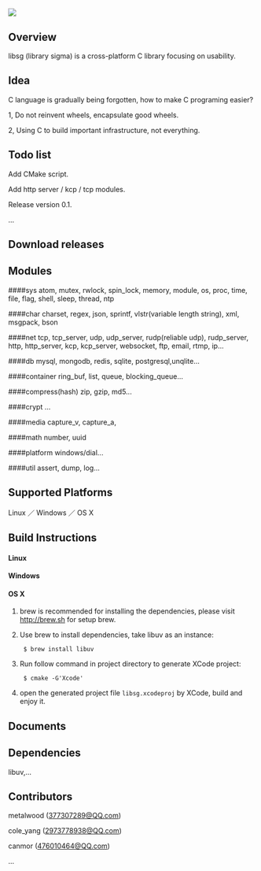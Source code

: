 # ![](logo.png)

## Overview

libsg (library sigma) is a cross-platform C library focusing on usability.

## Idea
C language is gradually being forgotten, how to make C programing easier?

1, Do not reinvent wheels, encapsulate good wheels.

2, Using C to build important infrastructure, not everything.

## Todo list
Add CMake script.

Add http server / kcp / tcp modules.

Release version 0.1.

...

## Download releases

## Modules

####sys
atom, mutex, rwlock, spin_lock, memory, module, os, proc, time, file, flag, shell, sleep, thread, ntp

####char
charset, regex, json, sprintf, vlstr(variable length string), xml, msgpack, bson

####net
tcp, tcp_server, udp, udp_server, rudp(reliable udp), rudp_server, http, http_server, kcp, kcp_server, websocket, ftp, email, rtmp, ip...

####db
mysql, mongodb, redis, sqlite, postgresql,unqlite...

####container
ring_buf, list, queue, blocking_queue...

####compress(hash)
zip, gzip, md5...

####crypt
...

####media
capture_v, capture_a, 

####math
number, uuid

####platform
windows/dial...

####util
assert, dump, log...

## Supported Platforms

Linux ／ Windows ／ OS X

## Build Instructions

#### Linux

#### Windows

#### OS X

1. brew is recommended for installing the dependencies, please visit http://brew.sh for setup brew.

2. Use brew to install dependencies, take libuv as an instance:

        $ brew install libuv

3. Run follow command in project directory to generate XCode project:

        $ cmake -G'Xcode'

4. open the generated project file `libsg.xcodeproj` by XCode, build and enjoy it.

## Documents

## Dependencies

libuv,...

## Contributors
metalwood (377307289@QQ.com)

cole_yang (2973778938@QQ.com)

canmor (476010464@QQ.com)

...

